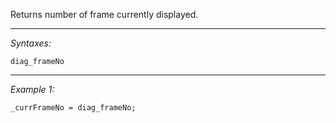 Returns number of frame currently displayed.


---
*Syntaxes:*

`diag_frameNo`

---
*Example 1:*

```sqf
_currFrameNo = diag_frameNo;
```
